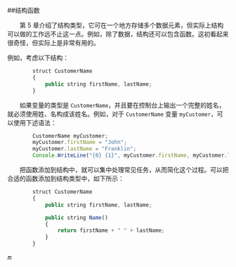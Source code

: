 ##结构函数

&emsp;&emsp;第 5 章介绍了结构类型，它可在一个地方存储多个数据元素，但实际上结构可以做的工作远不止这一点。例如，除了数据，结构还可以包含函数。这初看起来很奇怪，但实际上是非常有用的。

例如，考虑以下结构：

```javascript
        struct CustomerName
        {
            public string firstName, lastName;
        }
```
&emsp;&emsp;如果变量的类型是 `CustomerName`，并且要在控制台上输出一个完整的姓名，就必须使用姓、名构成该姓名。例如，对于 `CustomerName` 变量 `myCustomer`，可以使用下述语法：

```javascript
        CustomerName myCustomer;
        myCustomer.firstName = "John";
        myCustomer.lastName = "Franklin";
        Console.WriteLine("{0} {1}", myCustomer.firstName, myCustomer.lastName);
```

&emsp;&emsp;把函数添加到结构中，就可以集中处理常见任务，从而简化这个过程。可以把合适的函数添加到结构类型中，如下所示：

```javascript
        struct CustomerName
        {
            public string firstName, lastName;

            public string Name()
            {
                return firstName + " " + lastName;
            }
        }
```












🔚